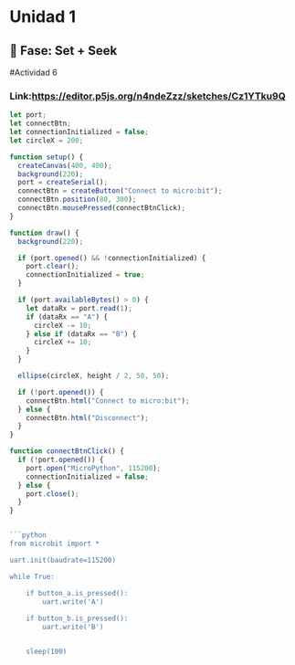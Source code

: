 # Unidad 1

## 🔎 Fase: Set + Seek


#Actividad 6
### Link:https://editor.p5js.org/n4ndeZzz/sketches/Cz1YTku9Q  

```javascript
let port;
let connectBtn;
let connectionInitialized = false;
let circleX = 200;

function setup() {
  createCanvas(400, 400);
  background(220);
  port = createSerial();
  connectBtn = createButton("Connect to micro:bit");
  connectBtn.position(80, 300);
  connectBtn.mousePressed(connectBtnClick);
}

function draw() {
  background(220);

  if (port.opened() && !connectionInitialized) {
    port.clear();
    connectionInitialized = true;
  }

  if (port.availableBytes() > 0) {
    let dataRx = port.read(1);
    if (dataRx == "A") {
      circleX -= 10; 
    } else if (dataRx == "B") {
      circleX += 10; 
    }
  }

  ellipse(circleX, height / 2, 50, 50);

  if (!port.opened()) {
    connectBtn.html("Connect to micro:bit");
  } else {
    connectBtn.html("Disconnect");
  }
}

function connectBtnClick() {
  if (!port.opened()) {
    port.open("MicroPython", 115200);
    connectionInitialized = false;
  } else {
    port.close();
  }
}


```python
from microbit import *

uart.init(baudrate=115200)

while True:

    if button_a.is_pressed():
        uart.write('A')
        
    if button_b.is_pressed():
        uart.write('B')


    sleep(100)



